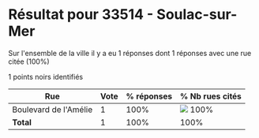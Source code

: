 # Résultat pour 33514 - Soulac-sur-Mer

Sur l'ensemble de la ville il y a eu 1 réponses dont 1 réponses avec une rue citée (100%)

1 points noirs identifiés

| Rue | Vote | % réponses | % Nb rues cités|
|-----|------|------------|----------------|
| Boulevard de l'Amélie | 1 | 100% | <img src="../../img/bar_100.gif" />&nbsp;100%|
| **Total** | 1 | 100% | 100%|
